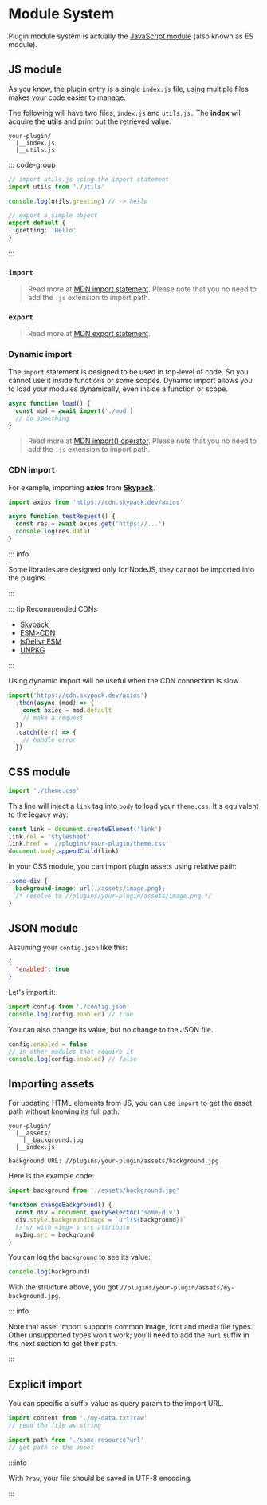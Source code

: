 # Module System

Plugin module system is actually the
[JavaScript module](https://developer.mozilla.org/en-US/docs/Web/JavaScript/Guide/Modules)
(also known as ES module).

## JS module

As you know, the plugin entry is a single `index.js` file, using multiple files
makes your code easier to manage.

The following will have two files, `index.js` and `utils.js.` The **index** will
acquire the **utils** and print out the retrieved value.

```
your-plugin/
  |__index.js
  |__utils.js
```

::: code-group

```js [index.js]
// import utils.js using the import statement
import utils from './utils'

console.log(utils.greeting) // -> hello
```

```ts [utils.js]
// export a simple object
export default {
  gretting: 'Hello'
}
```

:::

### `import`

> Read more at
> [MDN import statement](https://developer.mozilla.org/en-US/docs/Web/JavaScript/Reference/Statements/import).
> Please note that you no need to add the `.js` extension to import path.

### `export`

> Read more at
> [MDN export statement](https://developer.mozilla.org/en-US/docs/Web/JavaScript/Reference/Statements/export).

### Dynamic import

The `import` statement is designed to be used in top-level of code. So you
cannot use it inside functions or some scopes. Dynamic import allows you to load
your modules dynamically, even inside a function or scope.

```js
async function load() {
  const mod = await import('./mod')
  // do something
}
```

> Read more at
> [MDN import() operator](https://developer.mozilla.org/en-US/docs/Web/JavaScript/Reference/Operators/import).
> Please note that you no need to add the `.js` extension to import path.

### CDN import

For example, importing **axios** from [**Skypack**](https://skypack.dev).

```js
import axios from 'https://cdn.skypack.dev/axios'

async function testRequest() {
  const res = await axios.get('https://...')
  console.log(res.data)
}
```

::: info

Some libraries are designed only for NodeJS, they cannot be imported into the
plugins.

:::

::: tip Recommended CDNs

- [Skypack](https://www.skypack.dev/)
- [ESM>CDN](https://esm.sh/)
- [jsDelivr ESM](https://esm.run)
- [UNPKG](https://unpkg.com/)

:::

Using dynamic import will be useful when the CDN connection is slow.

```js
import('https://cdn.skypack.dev/axios')
  .then(async (mod) => {
    const axios = mod.default
    // make a request
  })
  .catch((err) => {
    // handle error
  })
```

## CSS module

```js
import './theme.css'
```

This line will inject a `link` tag into `body` to load your `theme.css`. It's
equivalent to the legacy way:

```js
const link = document.createElement('link')
link.rel = 'stylesheet'
link.href = '//plugins/your-plugin/theme.css'
document.body.appendChild(link)
```

In your CSS module, you can import plugin assets using relative path:

```css
.some-div {
  background-image: url(./assets/image.png);
  /* resolve to //plugins/your-plugin/assets/image.png */ 
}
```

## JSON module

Assuming your `config.json` like this:

```json
{
  "enabled": true
}
```

Let's import it:

```js
import config from './config.json'
console.log(config.enabled) // true
```

You can also change its value, but no change to the JSON file.

```js
config.enabled = false
// in other modules that require it
console.log(config.enabled) // false
```

## Importing assets

For updating HTML elements from JS, you can use `import` to get the asset path
without knowing its full path.

```
your-plugin/
  |__assets/
    |__background.jpg
  |__index.js

background URL: //plugins/your-plugin/assets/background.jpg
```

Here is the example code:

```js
import background from './assets/background.jpg'

function changeBackground() {
  const div = document.querySelector('some-div')
  div.style.backgroundImage = `url(${background})`
  // or with <img>'s src attribute
  myImg.src = background
}
```

You can log the `background` to see its value:

```js
console.log(background)
```

With the structure above, you got
`//plugins/your-plugin/assets/my-background.jpg`.

::: info

Note that asset import supports common image, font and media file types. Other
unsupported types won't work; you'll need to add the `?url` suffix in the next
section to get their path.

:::

## Explicit import

You can specific a suffix value as query param to the import URL.

```js
import content from './my-data.txt?raw'
// read the file as string

import path from './some-resource?url'
// get path to the asset
```

:::info

With `?raw`, your file should be saved in UTF-8 encoding.

:::
